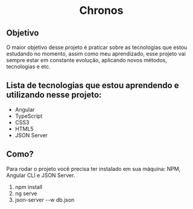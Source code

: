 <h1 align="center">Chronos</h1>

## Objetivo

O maior objetivo desse projeto é praticar sobre as tecnologias que estou estudando no momento, assim como meu aprendizado, esse projeto vai sempre estar em constante evolução, aplicando novos métodos, tecnologias e etc.

## Lista de tecnologias que estou aprendendo e utilizando nesse projeto:

* Angular
* TypeScript
* CSS3
* HTML5
* JSON Server

## Como?

Para rodar o projeto você precisa ter instalado em sua máquina: NPM, Angular CLI e JSON Server.

1. npm install
2. ng serve
3. json-server --w db.json

